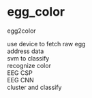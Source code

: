 # egg_color
egg2color

use device to fetch raw egg  
address data  
svm to classify  
recognize color  
EEG CSP  
EEG CNN  
cluster and classify  
